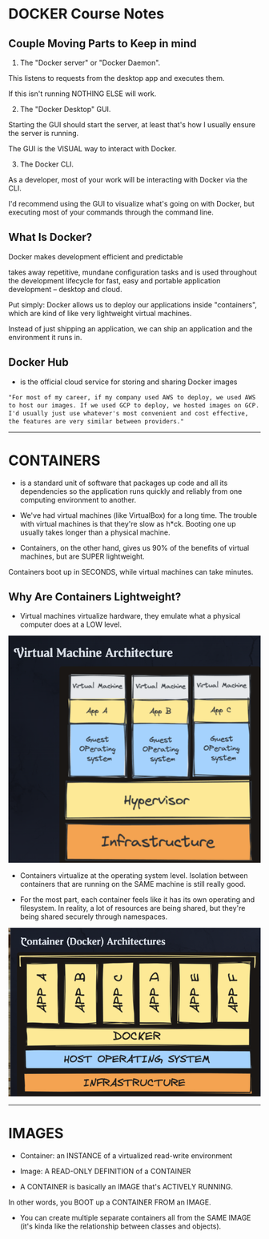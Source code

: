 # DOCKER Course Notes

## Couple Moving Parts to Keep in mind

1. The "Docker server" or "Docker Daemon". 

This listens to requests from the desktop app and executes them. 

If this isn't running NOTHING ELSE will work.

2. The "Docker Desktop" GUI. 

Starting the GUI should start the server, at least that's how I usually ensure the server is running. 

The GUI is the VISUAL way to interact with Docker.

3. The Docker CLI. 

As a developer, most of your work will be interacting with Docker via the CLI. 

I'd recommend using the GUI to visualize what's going on with Docker, but executing most of your commands through the command line.

## What Is Docker?

Docker makes development efficient and predictable

takes away repetitive, mundane configuration tasks and is used throughout the development lifecycle for fast, easy and portable application development – desktop and cloud.

Put simply: Docker allows us to deploy our applications inside "containers", which are kind of like very lightweight virtual machines. 

Instead of just shipping an application, we can ship an application and the environment it runs in.

## Docker Hub

- is the official cloud service for storing and sharing Docker images

```
"For most of my career, if my company used AWS to deploy, we used AWS to host our images. If we used GCP to deploy, we hosted images on GCP. I'd usually just use whatever's most convenient and cost effective, the features are very similar between providers."
```
<hr />

# CONTAINERS

-  is a standard unit of software that packages up code and all its dependencies so the application runs quickly and reliably from one computing environment to another.

- We've had virtual machines (like VirtualBox) for a long time. The trouble with virtual machines is that they're slow as h*ck. Booting one up usually takes longer than a physical machine.

- Containers, on the other hand, gives us 90% of the benefits of virtual machines, but are SUPER lightweight. 

Containers boot up in SECONDS, while virtual machines can take minutes.

## Why Are Containers Lightweight?

- Virtual machines virtualize hardware, they emulate what a physical computer does at a LOW level.

![Virtual Machine Architecture](images/virtual-machine-architecture.png)


- Containers virtualize at the operating system level. Isolation between containers that are running on the SAME machine is still really good.

- For the most part, each container feels like it has its own operating and filesystem. In reality, a lot of resources are being shared, but they're being shared securely through namespaces.

![Container Architecture](images/container-architectures.png)

<hr />

# IMAGES

- Container: an INSTANCE of a virtualized read-write environment

- Image: A READ-ONLY DEFINITION of a CONTAINER

- A CONTAINER is basically an IMAGE that's ACTIVELY RUNNING.

In other words, you BOOT up a CONTAINER FROM an IMAGE.

- You can create multiple separate containers all from the SAME IMAGE (it's kinda like the relationship between classes and objects).